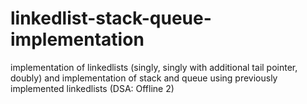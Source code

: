 # linkedlist-stack-queue-implementation
implementation of linkedlists (singly, singly with additional tail pointer, doubly) and implementation of stack and queue using previously implemented linkedlists (DSA: Offline 2)
